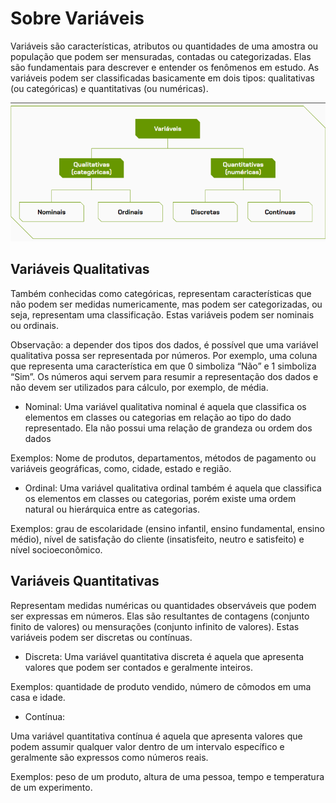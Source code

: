 # Sobre Variáveis

Variáveis são características, atributos ou quantidades de uma amostra ou população que podem ser mensuradas, contadas ou categorizadas. Elas são fundamentais para descrever e entender os fenômenos em estudo. As variáveis podem ser classificadas basicamente em dois tipos: qualitativas (ou categóricas) e quantitativas (ou numéricas).

![Imagem](image.png)

## Variáveis Qualitativas

Também conhecidas como categóricas, representam características que não podem ser medidas numericamente, mas podem ser categorizadas, ou seja, representam uma classificação. Estas variáveis podem ser nominais ou ordinais.

Observação: a depender dos tipos dos dados, é possível que uma variável qualitativa possa ser representada por números. Por exemplo, uma coluna que representa uma característica em que 0 simboliza “Não” e 1 simboliza “Sim”. Os números aqui servem para resumir a representação dos dados e não devem ser utilizados para cálculo, por exemplo, de média.

- Nominal: Uma variável qualitativa nominal é aquela que classifica os elementos em classes ou categorias em relação ao tipo do dado representado. Ela não possui uma relação de grandeza ou ordem dos dados

Exemplos: Nome de produtos, departamentos, métodos de pagamento ou variáveis geográficas, como, cidade, estado e região.

- Ordinal: Uma variável qualitativa ordinal também é aquela que classifica os elementos em classes ou categorias, porém existe uma ordem natural ou hierárquica entre as categorias.

Exemplos: grau de escolaridade (ensino infantil, ensino fundamental, ensino médio), nível de satisfação do cliente (insatisfeito, neutro e satisfeito) e nível socioeconômico.

## Variáveis Quantitativas

Representam medidas numéricas ou quantidades observáveis que podem ser expressas em números. Elas são resultantes de contagens (conjunto finito de valores) ou mensurações (conjunto infinito de valores). Estas variáveis podem ser discretas ou contínuas.

- Discreta: Uma variável quantitativa discreta é aquela que apresenta valores que podem ser contados e geralmente inteiros. 

Exemplos: quantidade de produto vendido, número de cômodos em uma casa e idade.

- Contínua: 

Uma variável quantitativa contínua é aquela que apresenta valores que podem assumir qualquer valor dentro de um intervalo específico e geralmente são expressos como números reais.

Exemplos: peso de um produto, altura de uma pessoa, tempo e temperatura de um experimento.